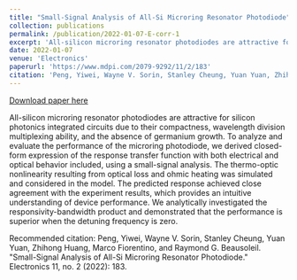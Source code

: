 ```yaml
---
title: "Small-Signal Analysis of All-Si Microring Resonator Photodiode"
collection: publications
permalink: /publication/2022-01-07-E-corr-1
excerpt: 'All-silicon microring resonator photodiodes are attractive for silicon photonics integrated circuits due to their compactness, wavelength division multiplexing ability, and the absence of germanium growth. To analyze and evaluate the performance of the microring photodiode, we derived closed-form expression of the response transfer function with both electrical and optical behavior included, using a small-signal analysis. The thermo-optic nonlinearity resulting from optical loss and ohmic heating was simulated and considered in the model. The predicted response achieved close agreement with the experiment results, which provides an intuitive understanding of device performance. We analytically investigated the responsivity-bandwidth product and demonstrated that the performance is superior when the detuning frequency is zero.'
date: 2022-01-07
venue: 'Electronics'
paperurl: 'https://www.mdpi.com/2079-9292/11/2/183'
citation: 'Peng, Yiwei, Wayne V. Sorin, Stanley Cheung, Yuan Yuan, Zhihong Huang, Marco Fiorentino, and Raymond G. Beausoleil. &quot;Small-Signal Analysis of All-Si Microring Resonator Photodiode.&quot; Electronics 11, no. 2 (2022): 183.'
---
```


<a href='https://www.mdpi.com/2079-9292/11/2/183'>Download paper here</a>

All-silicon microring resonator photodiodes are attractive for silicon photonics integrated circuits due to their compactness, wavelength division multiplexing ability, and the absence of germanium growth. To analyze and evaluate the performance of the microring photodiode, we derived closed-form expression of the response transfer function with both electrical and optical behavior included, using a small-signal analysis. The thermo-optic nonlinearity resulting from optical loss and ohmic heating was simulated and considered in the model. The predicted response achieved close agreement with the experiment results, which provides an intuitive understanding of device performance. We analytically investigated the responsivity-bandwidth product and demonstrated that the performance is superior when the detuning frequency is zero.

Recommended citation: Peng, Yiwei, Wayne V. Sorin, Stanley Cheung, Yuan Yuan, Zhihong Huang, Marco Fiorentino, and Raymond G. Beausoleil. "Small-Signal Analysis of All-Si Microring Resonator Photodiode." Electronics 11, no. 2 (2022): 183.